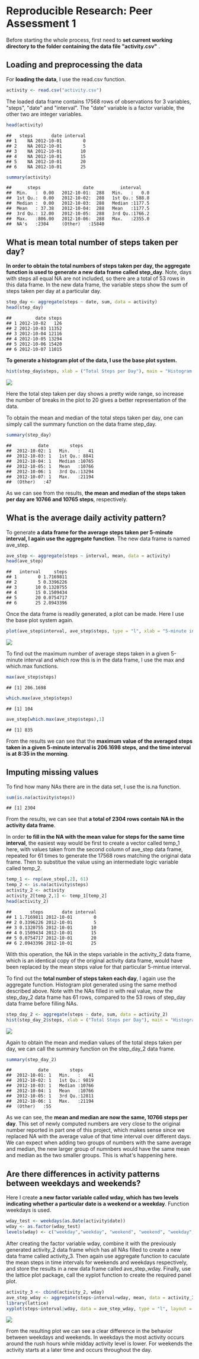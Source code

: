 # Reproducible Research: Peer Assessment 1

Before starting the whole process, first need to **set current working directory to the folder containing the data file "activity.csv"** .

## Loading and preprocessing the data

For **loading the data**, I use the read.csv function.


```r
activity <- read.csv("activity.csv")
```

The loaded data frame contains 17568 rows of observations for 3 variables, "steps", "date" and "interval". The "date" variable is a factor variable, the other two are integer variables. 


```r
head(activity)
```

```
##   steps       date interval
## 1    NA 2012-10-01        0
## 2    NA 2012-10-01        5
## 3    NA 2012-10-01       10
## 4    NA 2012-10-01       15
## 5    NA 2012-10-01       20
## 6    NA 2012-10-01       25
```

```r
summary(activity)
```

```
##      steps                date          interval     
##  Min.   :  0.00   2012-10-01:  288   Min.   :   0.0  
##  1st Qu.:  0.00   2012-10-02:  288   1st Qu.: 588.8  
##  Median :  0.00   2012-10-03:  288   Median :1177.5  
##  Mean   : 37.38   2012-10-04:  288   Mean   :1177.5  
##  3rd Qu.: 12.00   2012-10-05:  288   3rd Qu.:1766.2  
##  Max.   :806.00   2012-10-06:  288   Max.   :2355.0  
##  NA's   :2304     (Other)   :15840
```

## What is mean total number of steps taken per day?

**In order to obtain the total numbers of steps taken per day, the aggregate function is used to generate a new data frame called step_day**. Note, days with steps all equal NA are not included, so there are a total of 53 rows in this data frame. In the new data frame, the variable steps show the sum of steps taken per day at a particular day. 


```r
step_day <- aggregate(steps ~ date, sum, data = activity)
head(step_day)
```

```
##         date steps
## 1 2012-10-02   126
## 2 2012-10-03 11352
## 3 2012-10-04 12116
## 4 2012-10-05 13294
## 5 2012-10-06 15420
## 6 2012-10-07 11015
```

**To generate a histogram plot of the data, I use the base plot system.** 

```r
hist(step_day$steps, xlab = ("Total Steps per Day"), main = "Histogram of Steps per Day", col="blue", breaks = 20)
```

![](PA1_template_files/figure-html/hist_plot_steps-1.png) 

Here the total step taken per day shows a pretty wide range, so increase the number of breaks in the plot to 20 gives a better representation of the data.

To obtain the mean and median of the total steps taken per day, one can simply call the summary function on the data frame step_day.


```r
summary(step_day)
```

```
##          date        steps      
##  2012-10-02: 1   Min.   :   41  
##  2012-10-03: 1   1st Qu.: 8841  
##  2012-10-04: 1   Median :10765  
##  2012-10-05: 1   Mean   :10766  
##  2012-10-06: 1   3rd Qu.:13294  
##  2012-10-07: 1   Max.   :21194  
##  (Other)   :47
```

As we can see from the results, **the mean and median of the steps taken per day are 10766 and 10765 steps**, respectively.

## What is the average daily activity pattern?

To generate **a data frame for the average steps taken per 5-minute interval, I again use the aggregate function**. The new data frame is named ave_step.


```r
ave_step <- aggregate(steps ~ interval, mean, data = activity)
head(ave_step)
```

```
##   interval     steps
## 1        0 1.7169811
## 2        5 0.3396226
## 3       10 0.1320755
## 4       15 0.1509434
## 5       20 0.0754717
## 6       25 2.0943396
```

Once the data frame is readily generated, a plot can be made. Here I use the base plot system again.



```r
plot(ave_step$interval, ave_step$steps, type = "l", xlab = "5-minute interval", ylab= "average steps", asp = 5, lwd = 2)
```

![](PA1_template_files/figure-html/step_plot-1.png) 

To find out the maximum number of average steps taken in a given 5-minute interval and which row this is in the data frame, I use the max and which.max functions.


```r
max(ave_step$steps)
```

```
## [1] 206.1698
```

```r
which.max(ave_step$steps)
```

```
## [1] 104
```

```r
ave_step[which.max(ave_step$steps),1]
```

```
## [1] 835
```

From the results we can see that the **maximum value of the averaged steps taken in a given 5-minute interval is 206.1698 steps, and the time interval is at 8:35 in the morning**.


## Imputing missing values

To find how many NAs there are in the data set, I use the is.na function.


```r
sum(is.na(activity$steps))
```

```
## [1] 2304
```

From the results, we can see that **a total of 2304 rows contain NA in the activity data frame**.

In order **to fill in the NA with the mean value for steps for the same time interval**, the easiest way would be first to create a vector called temp_1 here, with values taken from the second column of ave_step data frame, repeated for 61 times to generate the 17568 rows matching the original data frame. Then to substitue the value using an intermediate logic variable called temp_2. 


```r
temp_1 <- rep(ave_step[,2], 61)
temp_2 <- is.na(activity$steps)
activity_2 <- activity
activity_2[temp_2,1] <- temp_1[temp_2]
head(activity_2)
```

```
##       steps       date interval
## 1 1.7169811 2012-10-01        0
## 2 0.3396226 2012-10-01        5
## 3 0.1320755 2012-10-01       10
## 4 0.1509434 2012-10-01       15
## 5 0.0754717 2012-10-01       20
## 6 2.0943396 2012-10-01       25
```
With this operation, the NA in the steps variable in the activity_2 data frame, which is an identical copy of the original activity data frame, would have been replaced by the mean steps value for that particular 5-mintue interval.

To find out the **total number of steps taken each day**, I again use the aggregate function. Histogram plot generated using the same method described above. Note with the NAs filled in with real value, now the step_day_2 data frame has 61 rows, compared to the 53 rows of step_day data frame before filling NAs.


```r
step_day_2 <- aggregate(steps ~ date, sum, data = activity_2)
hist(step_day_2$steps, xlab = ("Total Steps per Day"), main = "Histogram of Steps per Day", col="blue", breaks = 20)
```

![](PA1_template_files/figure-html/new_plot-1.png) 

Again to obtain the mean and median values of the total steps taken per day, we can call the summary function on the step_day_2 data frame.


```r
summary(step_day_2)
```

```
##          date        steps      
##  2012-10-01: 1   Min.   :   41  
##  2012-10-02: 1   1st Qu.: 9819  
##  2012-10-03: 1   Median :10766  
##  2012-10-04: 1   Mean   :10766  
##  2012-10-05: 1   3rd Qu.:12811  
##  2012-10-06: 1   Max.   :21194  
##  (Other)   :55
```

As we can see, the **mean and median are now the same, 10766 steps per day**. This set of newly computed numbers are very close to the original number reported in part one of this project, which makes sense since we replaced NA with the average value of that time interval over different days. We can expect when adding two groups of numbers with the same average and median, the new larger group of numnbers would have the same mean and median as the two smaller groups. This is what's happening here.

## Are there differences in activity patterns between weekdays and weekends?

Here I create **a new factor variable called wday, which has two levels indicating whether a particular date is a weekend or a weekday**. Function weekdays is used.


```r
wday_test <- weekdays(as.Date(activity$date))
wday <- as.factor(wday_test)
levels(wday) <- c("weekday","weekday", "weekend", "weekend", "weekday","weekday","weekday")
```

After creating the factor variable wday, combine it with the previously generated activity_2 data frame which has all NAs filled to create a new data frame called activity_3. Then again use aggregate function to caculate the mean steps in time intervals for weekends and weekdays respectively, and store the results in a new data frame called ave_step_wday. Finally, use the lattice plot package, call the xyplot function to create the required panel plot.


```r
activity_3 <- cbind(activity_2, wday)
ave_step_wday <- aggregate(steps~interval+wday, mean, data = activity_3)
library(lattice)
xyplot(steps~interval|wday, data = ave_step_wday, type = "l", layout = c(1,2))
```

![](PA1_template_files/figure-html/panel_plot-1.png) 

From the resulting plot we can see a clear difference in the behavior between weekdays and weekends. In weekdays the most activity occurs around the rush hours while midday activity level is lower. For weekends the activity starts at a later time and occurs throughout the day.




